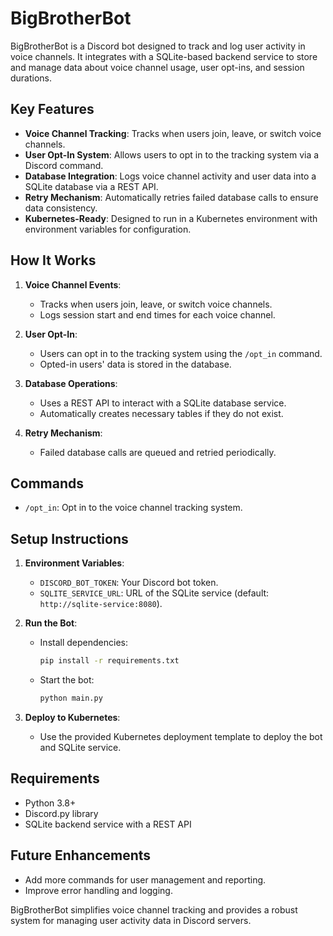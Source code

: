 # BigBrotherBot

BigBrotherBot is a Discord bot designed to track and log user activity in voice channels. It integrates with a SQLite-based backend service to store and manage data about voice channel usage, user opt-ins, and session durations.

## Key Features

- **Voice Channel Tracking**: Tracks when users join, leave, or switch voice channels.
- **User Opt-In System**: Allows users to opt in to the tracking system via a Discord command.
- **Database Integration**: Logs voice channel activity and user data into a SQLite database via a REST API.
- **Retry Mechanism**: Automatically retries failed database calls to ensure data consistency.
- **Kubernetes-Ready**: Designed to run in a Kubernetes environment with environment variables for configuration.

## How It Works

1. **Voice Channel Events**:
   - Tracks when users join, leave, or switch voice channels.
   - Logs session start and end times for each voice channel.

2. **User Opt-In**:
   - Users can opt in to the tracking system using the `/opt_in` command.
   - Opted-in users' data is stored in the database.

3. **Database Operations**:
   - Uses a REST API to interact with a SQLite database service.
   - Automatically creates necessary tables if they do not exist.

4. **Retry Mechanism**:
   - Failed database calls are queued and retried periodically.

## Commands

- `/opt_in`: Opt in to the voice channel tracking system.

## Setup Instructions

1. **Environment Variables**:
   - `DISCORD_BOT_TOKEN`: Your Discord bot token.
   - `SQLITE_SERVICE_URL`: URL of the SQLite service (default: `http://sqlite-service:8080`).

2. **Run the Bot**:
   - Install dependencies:
     ```bash
     pip install -r requirements.txt
     ```
   - Start the bot:
     ```bash
     python main.py
     ```

3. **Deploy to Kubernetes**:
   - Use the provided Kubernetes deployment template to deploy the bot and SQLite service.

## Requirements

- Python 3.8+
- Discord.py library
- SQLite backend service with a REST API

## Future Enhancements

- Add more commands for user management and reporting.
- Improve error handling and logging.

BigBrotherBot simplifies voice channel tracking and provides a robust system for managing user activity data in Discord servers.